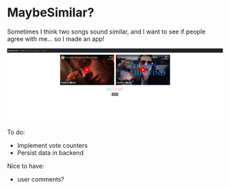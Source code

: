 # MaybeSimilar?

Sometimes I think two songs sound similar, and I want to see if people agree with me… so I made an app!

![Screenshot of early version](/docs/MaybeSimilar_early-version-screenshot.png?raw=true "Screenshot of early version")


To do:

- Implement vote counters
- Persist data in backend

Nice to have:
- user comments?
  
